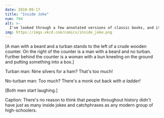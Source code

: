```yaml
---
date: 2010-09-17
title: "Inside Joke"
num: 794
alt: >-
  I've looked through a few annotated versions of classic books, and it's shocking how much of what's in there is basically pop-culture references totally lost on us now.
img: https://imgs.xkcd.com/comics/inside_joke.png
---
```

[A man with a beard and a turban stands to the left of a crude wooden counter. On the right of the counter is a man with a beard and no turban. Further behind the counter is a woman with a bun kneeling on the ground and putting something into a box.]

Turban man: Nine silvers for a ham? That's too much!

No-turban man: Too much? There's a monk out back *with a ladder!*

[Both men start laughing.]

Caption: There's no reason to think that people throughout history didn't have just as many inside jokes and catchphrases as any modern group of high-schoolers.